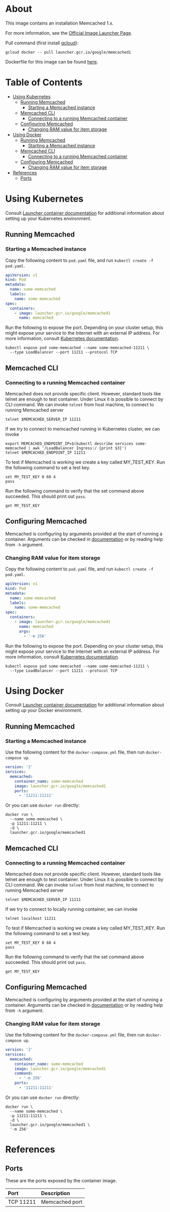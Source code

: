 # <a name="about"></a>About

This image contains an installation Memcached 1.x.

For more information, see the [Official Image Launcher Page](https://console.cloud.google.com/launcher/details/google/memcached1).

Pull command (first install [gcloud](https://cloud.google.com/sdk/downloads)):

```shell
gcloud docker -- pull launcher.gcr.io/google/memcached1
```

Dockerfile for this image can be found [here](https://github.com/GoogleCloudPlatform/memcached-docker/tree/master/1).

# <a name="table-of-contents"></a>Table of Contents
* [Using Kubernetes](#using-kubernetes)
  * [Running Memcached](#running-memcached-kubernetes)
    * [Starting a Memcached instance](#starting-a-memcached-instance-kubernetes)
  * [Memcached CLI](#memcached-cli-1-kubernetes)
    * [Connecting to a running Memcached container](#connecting-to-a-running-memcached-container-1-kubernetes)
  * [Configuring Memcached](#configuring-memcached-kubernetes)
    * [Changing RAM value for item storage](#changing-ram-value-for-item-storage-kubernetes)
* [Using Docker](#using-docker)
  * [Running Memcached](#running-memcached-docker)
    * [Starting a Memcached instance](#starting-a-memcached-instance-docker)
  * [Memcached CLI](#memcached-cli-docker)
    * [Connecting to a running Memcached container](#connecting-to-a-running-memcached-container-docker)
  * [Configuring Memcached](#configuring-memcached-docker)
    * [Changing RAM value for item storage](#changing-ram-value-for-item-storage-docker)
* [References](#references)
  * [Ports](#references-ports)

# <a name="using-kubernetes"></a>Using Kubernetes

Consult [Launcher container documentation](https://cloud.google.com/launcher/docs/launcher-container)
for additional information about setting up your Kubernetes environment.

## <a name="running-memcached-kubernetes"></a>Running Memcached

### <a name="starting-a-memcached-instance-kubernetes"></a>Starting a Memcached instance

Copy the following content to `pod.yaml` file, and run `kubectl create -f pod.yaml`.

```yaml
apiVersion: v1
kind: Pod
metadata:
  name: some-memcached
  labels:
    name: some-memcached
spec:
  containers:
    - image: launcher.gcr.io/google/memcached1
      name: memcached
```

Run the following to expose the port.
Depending on your cluster setup, this might expose your service to the
Internet with an external IP address. For more information, consult
[Kubernetes documentation](https://kubernetes.io/docs/concepts/services-networking/connect-applications-service/).

```shell
kubectl expose pod some-memcached --name some-memcached-11211 \
  --type LoadBalancer --port 11211 --protocol TCP
```

## <a name="memcached-cli-1-kubernetes"></a>Memcached CLI

### <a name="connecting-to-a-running-memcached-container-1-kubernetes"></a>Connecting to a running Memcached container

Memcached does not provide specific client. However, standard tools like telnet are enough to test container. Under Linux it is possible to connect by CLI command. We can invoke `telnet` from host machine, to connect to running Memcached server

```shell
telnet $MEMCACHED_SERVER_IP 11211
```

If we try to connect to memcached running in Kubernetes cluster, we can invoke

```shell
export MEMCACHED_ENDPOINT_IP=$(kubectl describe services some-memcached | awk '/LoadBalancer Ingress:/ {print $3}')
telnet $MEMCACHED_ENDPOINT_IP 11211
```

To test if Memcached is working we create a key called MY_TEST_KEY. Run the following command to set a test key.
```shell
set MY_TEST_KEY 0 60 4
pass
```

Run the following command to verify that the set command above succeeded. This should print out `pass`.

```shell
get MY_TEST_KEY
```

## <a name="configuring-memcached-kubernetes"></a>Configuring Memcached

Memcached is configuring by arguments provided at the start of running a container.
Arguments can be checked in
[documentation](https://github.com/memcached/memcached/wiki/ConfiguringServer)
or by reading help from `-h` argument.

### <a name="changing-ram-value-for-item-storage-kubernetes"></a>Changing RAM value for item storage

Copy the following content to `pod.yaml` file, and run `kubectl create -f pod.yaml`.

```yaml
apiVersion: v1
kind: Pod
metadata:
  name: some-memcached
  labels:
    name: some-memcached
spec:
  containers:
    - image: launcher.gcr.io/google/memcached1
      name: memcached
      args:
        - '-m 256'
```

Run the following to expose the port.
Depending on your cluster setup, this might expose your service to the
Internet with an external IP address. For more information, consult
[Kubernetes documentation](https://kubernetes.io/docs/concepts/services-networking/connect-applications-service/).

```shell
kubectl expose pod some-memcached --name some-memcached-11211 \
  --type LoadBalancer --port 11211 --protocol TCP
```

# <a name="using-docker"></a>Using Docker

Consult [Launcher container documentation](https://cloud.google.com/launcher/docs/launcher-container)
for additional information about setting up your Docker environment.

## <a name="running-memcached-docker"></a>Running Memcached

### <a name="starting-a-memcached-instance-docker"></a>Starting a Memcached instance

Use the following content for the `docker-compose.yml` file, then run `docker-compose up`.

```yaml
version: '2'
services:
  memcached:
    container_name: some-memcached
    image: launcher.gcr.io/google/memcached1
    ports:
      - '11211:11211'
```

Or you can use `docker run` directly:

```shell
docker run \
  --name some-memcached \
  -p 11211:11211 \
  -d \
  launcher.gcr.io/google/memcached1
```

## <a name="memcached-cli-docker"></a>Memcached CLI

### <a name="connecting-to-a-running-memcached-container-docker"></a>Connecting to a running Memcached container

Memcached does not provide specific client. However, standard tools like telnet are enough to test container. Under Linux it is possible to connect by CLI command. We can invoke `telnet` from host machine, to connect to running Memcached server

```shell
telnet $MEMCACHED_SERVER_IP 11211
```

If we try to connect to locally running container, we can invoke

```shell
telnet localhost 11211
```

To test if Memcached is working we create a key called MY_TEST_KEY. Run the following command to set a test key.
```shell
set MY_TEST_KEY 0 60 4
pass
```

Run the following command to verify that the set command above succeeded. This should print out `pass`.

```shell
get MY_TEST_KEY
```

## <a name="configuring-memcached-docker"></a>Configuring Memcached

Memcached is configuring by arguments provided at the start of running a container.
Arguments can be checked in
[documentation](https://github.com/memcached/memcached/wiki/ConfiguringServer)
or by reading help from `-h` argument.

### <a name="changing-ram-value-for-item-storage-docker"></a>Changing RAM value for item storage

Use the following content for the `docker-compose.yml` file, then run `docker-compose up`.

```yaml
version: '2'
services:
  memcached:
    container_name: some-memcached
    image: launcher.gcr.io/google/memcached1
    command:
      - '-m 256'
    ports:
      - '11211:11211'
```

Or you can use `docker run` directly:

```shell
docker run \
  --name some-memcached \
  -p 11211:11211 \
  -d \
  launcher.gcr.io/google/memcached1 \
  '-m 256'
```

# <a name="references"></a>References

## <a name="references-ports"></a>Ports

These are the ports exposed by the container image.

| **Port** | **Description** |
|:---------|:----------------|
| TCP 11211 | Memcached port |
